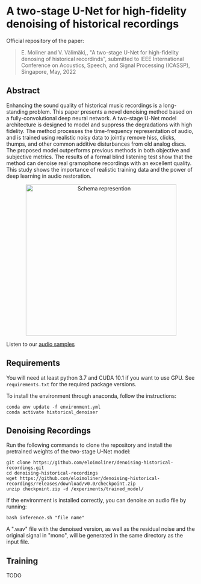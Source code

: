 # A two-stage U-Net for high-fidelity denoising of historical recordings

Official repository of the paper:

> E. Moliner and V. Välimäki,, "A two-stage U-Net for high-fidelity denosing of historical recordinds", submitted to IEEE International Conference on Acoustics, Speech, and Signal Processing (ICASSP), Singapore, May, 2022

## Abstract
Enhancing the sound quality of historical music recordings is a long-standing problem. This paper presents a novel denoising method based on a fully-convolutional deep neural network. A two-stage U-Net model architecture is designed to model and suppress the degradations with high fidelity. The method processes the time-frequency representation of audio, and is trained using realistic noisy data to jointly remove hiss, clicks, thumps, and other common additive disturbances from old analog discs. The proposed model outperforms previous methods in both objective and subjective metrics. The results of a formal blind listening test show that the method can denoise real gramophone recordings with an excellent quality. This study shows the importance of realistic training data and the power of deep learning in audio restoration.

<p align="center">
<img src="https://user-images.githubusercontent.com/64018465/131505025-e4530f55-fe5d-4bf4-ae64-cc9a502e5874.png" alt="Schema represention"
width="400px"></p>

Listen to our [audio samples](http://research.spa.aalto.fi/publications/papers/icassp22-denoising/)
## Requirements
You will need at least python 3.7 and CUDA 10.1 if you want to use GPU. See `requirements.txt` for the required package versions.

To install the environment through anaconda, follow the instructions:

    conda env update -f environment.yml
    conda activate historical_denoiser

## Denoising Recordings
Run the following commands to clone the repository and install the pretrained weights of the two-stage U-Net model:

    git clone https://github.com/eloimoliner/denoising-historical-recordings.git
    cd denoising-historical-recordings
    wget https://github.com/eloimoliner/denoising-historical-recordings/releases/download/v0.0/checkpoint.zip
    unzip checkpoint.zip -d /experiments/trained_model/
    
If the environment is installed correctly, you can denoise an audio file by running:

    bash inference.sh "file name"
    
A ".wav" file with the denoised version, as well as the residual noise and the original signal in "mono", will be generated in the same directory as the input file.
## Training
TODO
